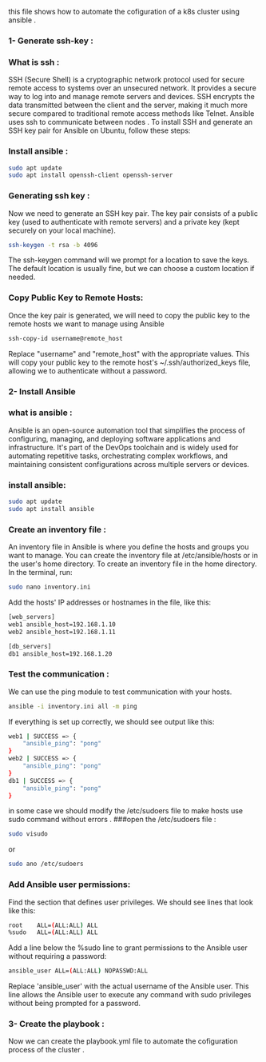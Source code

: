 this file shows how to automate the cofiguration of a k8s cluster using ansible .
### 1- Generate ssh-key :
### What is ssh : 
SSH (Secure Shell) is a cryptographic network protocol used for secure remote access to systems over an unsecured network. It provides a secure way to log into and manage remote servers and devices. SSH encrypts the data transmitted between the client and the server, making it much more secure compared to traditional remote access methods like Telnet.
Ansible uses ssh to communicate between nodes .
To install SSH and generate an SSH key pair for Ansible on Ubuntu, follow these steps:
### Install ansible :
```bash 
sudo apt update
sudo apt install openssh-client openssh-server
```
### Generating ssh key :
Now we need to generate an SSH key pair. The key pair consists of a public key (used to authenticate with remote servers) and a private key (kept securely on your local machine).
```bash
ssh-keygen -t rsa -b 4096 
```
The ssh-keygen command will we prompt  for a location to save the keys. The default location is usually fine, but we can choose a custom location if needed.
### Copy Public Key to Remote Hosts:
Once the key pair is generated, we will need to copy the public key to the remote hosts we want to manage using Ansible
```bash
ssh-copy-id username@remote_host
```
Replace "username" and "remote_host" with the appropriate values.
This will copy your public key to the remote host's ~/.ssh/authorized_keys file, allowing we to authenticate without a password.
### 2- Install Ansible
### what is ansible : 
Ansible is an open-source automation tool that simplifies the process of configuring, managing, and deploying software applications and infrastructure. It's part of the DevOps toolchain and is widely used for automating repetitive tasks, orchestrating complex workflows, and maintaining consistent configurations across multiple servers or devices. 
### install ansible: 
```bash
sudo apt update
sudo apt install ansible
```

### Create an inventory file :
An inventory file in Ansible is where you define the hosts and groups you want to manage. You can create the inventory file at /etc/ansible/hosts or in the user's home directory.
To create an inventory file in the home directory. In the terminal, run:
```bash
sudo nano inventory.ini 
```
Add the hosts' IP addresses or hostnames in the file, like this:
```bash
[web_servers]
web1 ansible_host=192.168.1.10
web2 ansible_host=192.168.1.11

[db_servers]
db1 ansible_host=192.168.1.20
```
### Test the communication :
We can use the ping module to test communication with your hosts.
```bash
ansible -i inventory.ini all -m ping
```
If everything is set up correctly, we should see output like this:
```bash
web1 | SUCCESS => {
    "ansible_ping": "pong"
}
web2 | SUCCESS => {
    "ansible_ping": "pong"
}
db1 | SUCCESS => {
    "ansible_ping": "pong"
}
```
in some case we should modify the /etc/sudoers file to make hosts use sudo command without errors .
###open the /etc/sudoers file :
```bash 
sudo visudo 
```
or 
```bash
sudo ano /etc/sudoers
```
### Add Ansible user permissions:
Find the section that defines user privileges. We should see lines that look like this:
```bash
root    ALL=(ALL:ALL) ALL
%sudo   ALL=(ALL:ALL) ALL
```
Add a line below the %sudo line to grant permissions to the Ansible user without requiring a password:
```bash
ansible_user ALL=(ALL:ALL) NOPASSWD:ALL
```
Replace 'ansible_user' with the actual username of the Ansible user. This line allows the Ansible user to execute any command with sudo privileges without being prompted for a password.
### 3- Create the playbook :
Now we can create the playbook.yml file to automate the cofiguration process of the cluster .
